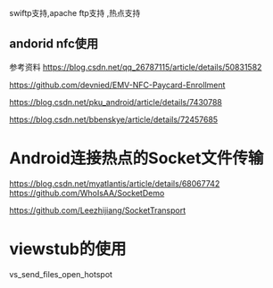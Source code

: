 swiftp支持,apache ftp支持
,热点支持

## andorid nfc使用
参考资料
https://blog.csdn.net/qq_26787115/article/details/50831582


https://github.com/devnied/EMV-NFC-Paycard-Enrollment

https://blog.csdn.net/pku_android/article/details/7430788

https://blog.csdn.net/bbenskye/article/details/72457685




# Android连接热点的Socket文件传输
https://blog.csdn.net/myatlantis/article/details/68067742
https://github.com/WhoIsAA/SocketDemo

https://github.com/Leezhijiang/SocketTransport

# viewstub的使用
vs_send_files_open_hotspot